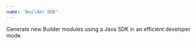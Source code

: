 ```yaml
---
name: 'Builder SDK'
---
```


<p>Generate new Builder modules using a Java SDK in an efficient developer mode.</p>
